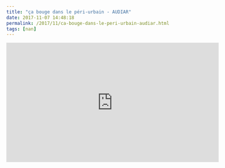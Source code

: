```yaml
---
title: "ça bouge dans le péri-urbain - AUDIAR"
date: 2017-11-07 14:48:18
permalink: /2017/11/ca-bouge-dans-le-peri-urbain-audiar.html
tags: [nan]
---
```


<iframe width="560" height="315" src="https://www.youtube.com/embed/itBc7euRJX0" frameborder="0" allowfullscreen></iframe>
